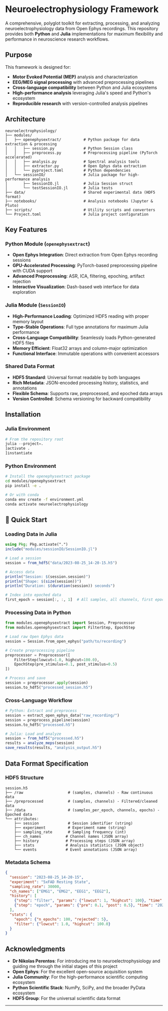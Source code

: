 # Neuroelectrophysiology Framework 

A comprehensive, polyglot toolkit for extracting, processing, and analyzing neuroelectrophysiology data from Open Ephys recordings. This repository provides both **Python** and **Julia** implementations for maximum flexibility and performance in neuroscience research workflows.

## Purpose

This framework is designed for:
- **Motor Evoked Potential (MEP)** analysis and characterization
- **EEG/MEG signal processing** with advanced preprocessing pipelines
- **Cross-language compatibility** between Python and Julia ecosystems
- **High-performance analysis** leveraging Julia's speed and Python's ecosystem
- **Reproducible research** with version-controlled analysis pipelines

## Architecture

```
neuroelectrophysiology/
├── modules/
│   ├── openephysextract/          # Python package for data extraction & processing
│   │   ├── session.py             # Python Session class
│   │   ├── preprocess.py          # Preprocessing pipeline (PyTorch accelerated)
│   │   ├── analysis.py            # Spectral analysis tools
│   │   ├── extractor.py           # Open Ephys data extraction
│   │   └── pyproject.toml         # Python dependencies
│   └── sessionIO/                 # Julia package for high-performance analysis
│       ├── SessionIO.jl           # Julia Session struct
│       └── testSessionIO.jl       # Julia tests
├── data/                          # Shared experimental data (HDF5 format)
├── notebooks/                     # Analysis notebooks (Jupyter & Pluto)
├── scripts/                       # Utility scripts and converters
└── Project.toml                   # Julia project configuration
```

## Key Features

### Python Module (`openephysextract`)
- **Open Ephys Integration**: Direct extraction from Open Ephys recording sessions
- **GPU-Accelerated Processing**: PyTorch-based preprocessing pipeline with CUDA support
- **Advanced Preprocessing**: ASR, ICA, filtering, epoching, artifact rejection
- **Interactive Visualization**: Dash-based web interface for data exploration

### Julia Module (`SessionIO`)
- **High-Performance Loading**: Optimized HDF5 reading with proper memory layout
- **Type-Stable Operations**: Full type annotations for maximum Julia performance
- **Cross-Language Compatibility**: Seamlessly loads Python-generated HDF5 files
- **Memory Efficient**: Float32 arrays and column-major optimization
- **Functional Interface**: Immutable operations with convenient accessors

### Shared Data Format
- **HDF5 Standard**: Universal format readable by both languages
- **Rich Metadata**: JSON-encoded processing history, statistics, and annotations
- **Flexible Schema**: Supports raw, preprocessed, and epoched data arrays
- **Version Controlled**: Schema versioning for backward compatibility

## Installation

### Julia Environment
```julia
# From the repository root
julia --project=.
]activate .
]instantiate
```

### Python Environment
```bash
# Install the openephysextract package
cd modules/openephysextract
pip install -e .

# Or with conda
conda env create -f environment.yml
conda activate neuroelectrophysiology
```

## 🔬 Quick Start

### Loading Data in Julia
```julia
using Pkg; Pkg.activate(".")
include("modules/sessionIO/SessionIO.jl")

# Load a session
session = from_hdf5("data/2023-08-25_14-20-15.h5")

# Access data
println("Session: $(session.session)")
println("Shape: $(size(session))")
println("Duration: $(duration(session)) seconds")

# Index into epoched data
first_epoch = session[:, :, 1]  # All samples, all channels, first epoch
```

### Processing Data in Python
```python
from modules.openephysextract import Session, Preprocessor
from modules.openephysextract import FilterStep, EpochStep

# Load raw Open Ephys data
session = Session.from_open_ephys("path/to/recording")

# Create preprocessing pipeline
preprocessor = Preprocessor([
    FilterStep(lowcut=1.0, highcut=100.0),
    EpochStep(pre_stimulus=0.1, post_stimulus=0.5)
])

# Process and save
session = preprocessor.apply(session)
session.to_hdf5("processed_session.h5")
```

### Cross-Language Workflow
```python
# Python: Extract and preprocess
session = extract_open_ephys_data("raw_recording/")
session = preprocess_pipeline(session)
session.to_hdf5("processed.h5")
```

```julia
# Julia: Load and analyze
session = from_hdf5("processed.h5")
results = analyze_meps(session)
save_results(results, "analysis_output.h5")
```

## Data Format Specification

### HDF5 Structure
```
session.h5
├── /raw                    # (samples, channels) - Raw continuous data
├── /preprocessed           # (samples, channels) - Filtered/cleaned data  
├── /data                   # (samples_per_epoch, channels, epochs) - Epoched data
└── attributes:
    ├── session             # Session identifier (string)
    ├── experiment          # Experiment name (string)
    ├── sampling_rate       # Sampling frequency (int)
    ├── ch_names           # Channel names (JSON array)
    ├── history            # Processing steps (JSON array)
    ├── stats              # Analysis statistics (JSON object)
    └── events             # Event annotations (JSON array)
```

### Metadata Schema
```json
{
  "session": "2023-08-25_14-20-15",
  "experiment": "5xFAD Resting State",
  "sampling_rate": 30000,
  "ch_names": ["EMG1", "EMG2", "EEG1", "EEG2"],
  "history": [
    {"step": "filter", "params": {"lowcut": 1, "highcut": 100}, "time": "2023-08-25T14:21:00"},
    {"step": "epoch", "params": {"pre": 0.1, "post": 0.5}, "time": "2023-08-25T14:22:00"}
  ],
  "stats": {
    "epoch": {"n_epochs": 100, "rejected": 5},
    "filter": {"lowcut": 1.0, "highcut": 100.0}
  }
}
```


## Acknowledgments

- **Dr Nikolas Perentos**: For introducing me to neuroelectrophysiology and guiding me through the initial stages of this project
- **Open Ephys**: For the excellent open-source acquisition system
- **Julia Community**: For the high-performance scientific computing ecosystem  
- **Python Scientific Stack**: NumPy, SciPy, and the broader PyData ecosystem
- **HDF5 Group**: For the universal scientific data format

---


